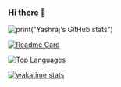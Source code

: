 ### Hi there 👋
![print("Yashraj's GitHub stats")](https://github-readme-stats.vercel.app/api?username=yashraj2003e&show_icons=true&theme=github_dark)

[![Readme Card](https://github-readme-stats.vercel.app/api/pin/?username=yashraj2003e&repo=github-readme-stats)](https://github.com/yashraj2003e/github-readme-stats)

[ ![Top Languages](https://github-readme-stats.vercel.app/api/top-langs/?username=yashraj2003e&theme=github_dark)](https://github.com/yashraj2003e/github-readme-stats)

[![wakatime stats](https://github-readme-stats.vercel.app/api/wakatime?username=yashraj2003e&theme=github_dark&layout=compact)](https://github.com/yashraj2003e/github-readme-stats)


